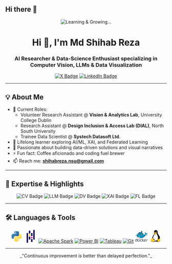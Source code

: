 ## Hi there 👋

<!-- GIF Header -->
<p align="center">
  <img src="https://media.giphy.com/media/3og0IPxMM0erATueVW/giphy.gif" alt="Learning & Growing..." width="200"/>
</p>

<h1 align="center">Hi 👋, I'm <strong>Md Shihab Reza</strong></h1>
<h3 align="center">AI Researcher & Data-Science Enthusiast specializing in Computer Vision, LLMs & Data Visualization</h3>

<p align="center">
  <a href="https://x.com/shihabReza3" target="_blank"><img src="https://img.shields.io/badge/X-@shihabReza3-1DA1F2?style=for-the-badge&logo=twitter" alt="X Badge"/></a>
  <a href="https://www.linkedin.com/in/shihabrezaadit/" target="_blank"><img src="https://img.shields.io/badge/LinkedIn-Md%20Shihab%20Reza-0077B5?style=for-the-badge&logo=linkedin" alt="LinkedIn Badge"/></a>
</p>

---

## 💡 About Me

- 🔭 Current Roles:
  - Volunteer Research Assistant @ **Vision & Analytics Lab**, University College Dublin
  - Research Assistant @ **Design Inclusion & Access Lab (DIAL)**, North South University
  - Trainee Data Scientist @ **Systech Datasoft Ltd.**
- 🌱 Lifelong learner exploring AI/ML, XAI, and Federated Learning
- 💬 Passionate about building data-driven solutions and visual narratives
- ⚡ Fun fact: Coffee aficionado and coding fuel brewer
- 📫 Reach me: **shihabreza.nsu@gmail.com**

---

## 💼 Expertise & Highlights

<p align="center">
  <img src="https://img.shields.io/badge/Computer_Vision-✔️-brightgreen?style=flat-square" alt="CV Badge"/>
  <img src="https://img.shields.io/badge/LLMs-✔️-brightgreen?style=flat-square" alt="LLM Badge"/>
  <img src="https://img.shields.io/badge/Data_Visualization-✔️-brightgreen?style=flat-square" alt="DV Badge"/>
  <img src="https://img.shields.io/badge/XAI-✔️-brightgreen?style=flat-square" alt="XAI Badge"/>
  <img src="https://img.shields.io/badge/Federated_Learning-✔️-brightgreen?style=flat-square" alt="FL Badge"/>
</p>

---

## 🛠️ Languages & Tools

<p align="center">
  <a href="https://www.python.org" target="_blank"><img src="https://raw.githubusercontent.com/devicons/devicon/master/icons/python/python-original.svg" alt="Python" width="40"/></a>
  <a href="https://pandas.pydata.org" target="_blank"><img src="https://raw.githubusercontent.com/devicons/devicon/master/icons/pandas/pandas-original.svg" alt="Pandas" width="40"/></a>
  <a href="https://spark.apache.org" target="_blank"><img src="https://www.vectorlogo.zone/logos/apache_spark/apache_spark-icon.svg" alt="Apache Spark" width="40"/></a>
  <a href="https://powerbi.microsoft.com" target="_blank"><img src="https://www.vectorlogo.zone/logos/microsoft_powerbi/microsoft_powerbi-icon.svg" alt="Power BI" width="40"/></a>
  <a href="https://www.tableau.com" target="_blank"><img src="https://www.vectorlogo.zone/logos/tableau/tableau-icon.svg" alt="Tableau" width="40"/></a>
  <a href="https://git-scm.com" target="_blank"><img src="https://www.vectorlogo.zone/logos/git-scm/git-scm-icon.svg" alt="Git" width="40"/></a>
  <a href="https://www.docker.com" target="_blank"><img src="https://raw.githubusercontent.com/devicons/devicon/master/icons/docker/docker-original-wordmark.svg" alt="Docker" width="40"/></a>
  <a href="https://www.linux.org" target="_blank"><img src="https://raw.githubusercontent.com/devicons/devicon/master/icons/linux/linux-original.svg" alt="Linux" width="40"/></a>
</p>

---



<p align="center">_"Continuous improvement is better than delayed perfection."_</p>
